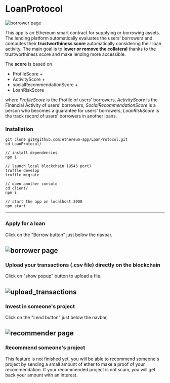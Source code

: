 # LoanProtocol

![borrower page](https://drive.google.com/uc?export=view&id=1Eddl5dpA7tF7ANYGdBwHV5CPOYDb7WRX)

This app is an Ethereum smart contract for supplying or borrowing assets. The lending platform automatically evaluates the users’ borrowers and computes their **trustworthiness score** automatically considering their loan activity. The main goal is to **lower or remove the collateral** thanks to the trustworthiness score and make lending more accessible.

The **score** is based on 
  - ProfileScore + 
  - ActivityScore +
  - socialRecommendationScore +
  - LoanRiskScore
  
where *ProfileScore* is the Profile of users' borrowers, *ActivityScore* is the Financial Activity of users' borrowers, *SocialRecommendationScore* is a person who becomes a guarantee for users' borrowers, *LoanRiskScore* is the track record of users' borrowers in another loans.


### Installation
```
git clone git@github.com:ethereum-app/LoanProtocol.git
cd LoanProtocol/

// install dependencies
npm i

// launch local blockchain (9545 port)
truffle develop
truffle migrate

// open another console
cd client/
npm i

// start the app on localhost:3000
npm start 
```

---
### Apply for a loan

Click on the "Borrow button" just below the navbar.

![borrower page](https://drive.google.com/uc?export=view&id=1t6DEcz2uzhvRZme2D6wHp1KIXoaBarCl)
---
### Upload your transactions (.csv file) directly on the blockchain

Click on "show popup" button to upload a file.

![upload_transactions](https://drive.google.com/uc?export=view&id=19nWdxRpRTJz9I8U7ha51NSJQsjZcWrXZ)
---
### Invest in someone's project

Click on the "Lend button" just below the navbar,

![recommender page](https://drive.google.com/uc?export=view&id=19VuNHhHd7erk2OsqFUq-zioTPxx8Impk)
---
### Recommend someone's project

This feature is not finished yet, you will be able to recommend someone's project by sending a small amount of ether to make a proof of your recommendation. If your recommended project is not scam, you will get back your amount with an interest.
